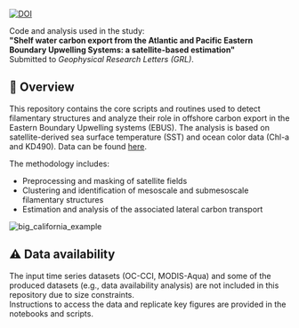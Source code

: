 [![DOI](https://zenodo.org/badge/970529805.svg)](https://doi.org/10.5281/zenodo.15266662)

Code and analysis used in the study:  
**"Shelf water carbon export from the Atlantic and Pacific Eastern Boundary Upwelling Systems: a satellite-based estimation"**  
Submitted to *Geophysical Research Letters (GRL)*.

## 📖 Overview

This repository contains the core scripts and routines used to detect filamentary structures and analyze their role in offshore carbon export in the Eastern Boundary Upwelling systems (EBUS). The analysis is based on satellite-derived sea surface temperature (SST) and ocean color data (Chl-a and KD490). Data can be found [here](https://zenodo.org/records/15194632).

The methodology includes:
- Preprocessing and masking of satellite fields  
- Clustering and identification of mesoscale and submesoscale filamentary structures
- Estimation and analysis of the associated lateral carbon transport

![big_california_example](https://github.com/user-attachments/assets/d3195d68-3d65-46c9-9091-4f35384650bc)

## ⚠️ Data availability

The input time series datasets (OC-CCI, MODIS-Aqua) and some of the produced datasets (e.g., data availability analysis) are not included in this repository due to size constraints.  
Instructions to access the data and replicate key figures are provided in the notebooks and scripts.
